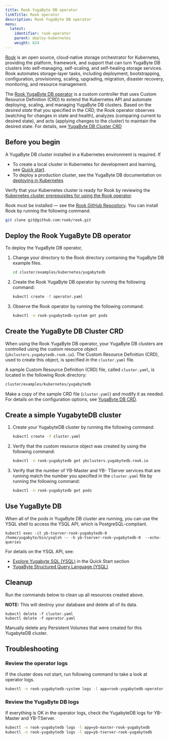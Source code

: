 ```yaml
---
title: Rook YugaByte DB operator
linkTitle: Rook operator
description: Rook YugaByte DB operator
menu:
  latest:
    identifier: rook-operator
    parent: deploy-kubernetes
    weight: 624
---
```


[Rook](https://rook.io) is an open source, cloud-native storage orchestrator for Kubernetes, providing the platform, framework, and support that can turn YugaByte DB clusters into self-managing, self-scaling, and self-healing storage services. Rook automates storage-layer tasks, including deployment, bootstrapping, configuration, provisioning, scaling, upgrading, migration, disaster recovery, monitoring, and resource management.

The [Rook YugaByte DB operator](https://rook.io/docs/rook/v1.1/yugabytedb.html) is a custom controller that uses Custom Resource Definition (CRD) to extend the Kubernetes API and automate deploying, scaling, and managing YugaByte DB clusters.  Based on the  _desired state_ that you specified in the CRD, the Rook operator observes (watching for changes in state and health), analyzes (comparing current to desired state), and acts (applying changes to the cluster) to maintain the desired state. For details, see [YugaByte DB Cluster CRD](https://rook.io/docs/rook/v1.1/yugabytedb-cluster-crd.html)

## Before you begin

A YugaByte DB cluster installed in a Kubernetes environment is required. If 

- To create a local cluster in Kubernetes for development and learning, see [Quick start](https://docs.yugabyte.com/latest/quick-start/).
- To deploy a production cluster, see the YugaByte DB documentation on [deploying in  Kubernetes](../kubernetes/)

Verify that your Kubernetes cluster is ready for Rook by reviewing the [Kubernetes cluster prerequisites for using the Rook operator](https://github.com/rook/rook/blob/master/Documentation/k8s-pre-reqs.md).

Rook must be installed — see the [Rook GitHub Repository](https://github.com/rook/rook). You can install Rook by running the following command:

```bash
git clone git@github.com:rook/rook.git
```

## Deploy the Rook YugaByte DB operator

To deploy the YugaByte DB operator,

1. Change your directory to the Rook directory containing the YugaByte DB example files.

    ```bash
    cd cluster/examples/kubernetes/yugabytedb
    ```

2. Create the Rook YugaByte DB operator by running the following command:

    ```bash
    kubectl create -f operator.yaml
    ```

3. Observe the Rook operator by running the following command:

    ```bash
    kubectl -n rook-yugabytedb-system get pods
    ```

## Create the YugaByte DB Cluster CRD

When using the Rook YugaByte DB operator, your YugaByte DB clusters are controlled using the custom resource object (`ybclusters.yugabytedb.rook.io`). The Custom Resource Definition (CRD), used to create this object, is specified in the `cluster.yaml` file.  

A sample Custom Resource Definition (CRD) file, called `cluster.yaml`, is located in the following Rook directory:

```bash
cluster/examples/kubernetes/yugabytedb
```

Make a copy of the sample CRD file (`cluster.yaml`)  and modify it as needed. For details on the configuration options, see [YugaByte DB CRD](https://rook.io/docs/rook/v1.1/yugabytedb-cluster-crd.html).

## Create a simple YugabyteDB cluster

1. Create your YugabyteDB cluster by running the following command:

    ```bash
    kubectl create -f cluster.yaml
    ```

2. Verify that the custom resource object was created by using the following command:

    ```bash
    kubectl -n rook-yugabytedb get ybclusters.yugabytedb.rook.io
    ```

3. Verify that the number of YB-Master and YB- TServer services that are running match the number you specified in the `cluster.yaml` file by running the following command:

    ```bash
    kubectl -n rook-yugabytedb get pods
    ```

## Use YugaByte DB

When all of the pods in YugaByte DB cluster are running, you can use the YSQL shell to access the YSQL API, which is PostgreSQL-compliant.

```console
kubectl exec -it yb-tserver-rook-yugabytedb-0 /home/yugabyte/bin/ysqlsh -- -h yb-tserver-rook-yugabytedb-0  --echo-queries
```

For details on the YSQL API, see:

- [Explore Yugabyte SQL (YSQL)](https://docs.yugabyte.com/latest/quick-start/explore-ysql/#kubernetes) in the Quick Start section
- [YugaByte Structured Query Language (YSQL)](https://docs.yugabyte.com/latest/api/ysql/)

## Cleanup

Run the commands below to clean up all resources created above.

**NOTE:** This will destroy your database and delete all of its data.

```console
kubectl delete -f cluster.yaml
kubectl delete -f operator.yaml
```

Manually delete any Persistent Volumes that were created for this YugabyteDB cluster.

## Troubleshooting

### Review the operator logs

If the cluster does not start,  run following command to take a look at operator logs.

```bash
kubectl -n rook-yugabytedb-system logs -l app=rook-yugabytedb-operator

```

### Review the YugaByte DB logs

If everything is OK in the operator logs, check the YugabyteDB logs for YB-Master and YB-TServer.

```bash
kubectl -n rook-yugabytedb logs -l app=yb-master-rook-yugabytedb
kubectl -n rook-yugabytedb logs -l app=yb-tserver-rook-yugabytedb

```
